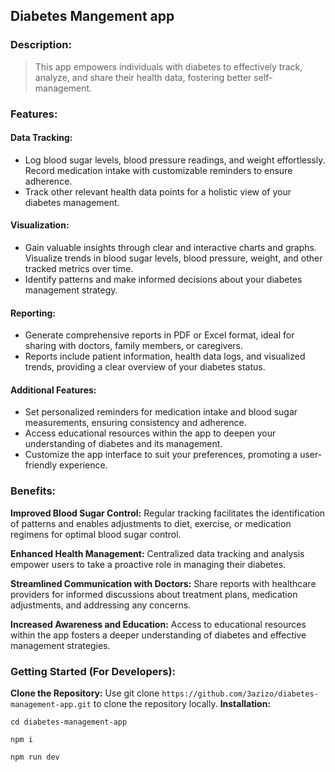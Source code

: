 ## Diabetes Mangement app 

### Description:
> This app empowers individuals with diabetes to effectively track, analyze, and share their health data, fostering better self-management.

###  Features:
####  Data Tracking:
* Log blood sugar levels, blood pressure readings, and weight effortlessly.
Record medication intake with customizable reminders to ensure adherence.
* Track other relevant health data points for a holistic view of your diabetes management.
#### Visualization:
* Gain valuable insights through clear and interactive charts and graphs.
Visualize trends in blood sugar levels, blood pressure, weight, and other tracked metrics over time.
* Identify patterns and make informed decisions about your diabetes management strategy.
####  Reporting:
* Generate comprehensive reports in PDF or Excel format, ideal for sharing with doctors, family members, or caregivers.
* Reports include patient information, health data logs, and visualized trends, providing a clear overview of your diabetes status.
####  Additional Features:
* Set personalized reminders for medication intake and blood sugar measurements, ensuring consistency and adherence.
* Access educational resources within the app to deepen your understanding of diabetes and its management.
* Customize the app interface to suit your preferences, promoting a user-friendly experience.

###  Benefits:
**Improved Blood Sugar Control:** Regular tracking facilitates the identification of patterns and enables adjustments to diet, exercise, or medication regimens for optimal blood sugar control.

**Enhanced Health Management:** Centralized data tracking and analysis empower users to take a proactive role in managing their diabetes.

**Streamlined Communication with Doctors:** Share reports with healthcare providers for informed discussions about treatment plans, medication adjustments, and addressing any concerns.

**Increased Awareness and Education:** Access to educational resources within the app fosters a deeper understanding of diabetes and effective management strategies.

### Getting Started (For Developers):
**Clone the Repository:** Use git clone `https://github.com/3azizo/diabetes-management-app.git` to clone the repository locally.
**Installation:**
```
cd diabetes-management-app

npm i

npm run dev
```

